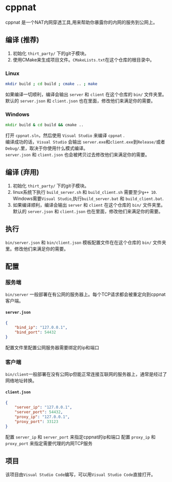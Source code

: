 # cppnat

cppnat 是一个NAT内网穿透工具,用来帮助你暴露你的内网的服务到公网上。  

## 编译 (推荐)
1. 初始化 `thirt_party/` 下的git子模块。  
2. 使用CMake来生成项目文件。`CMakeLists.txt`在这个仓库的根目录中。  
### Linux
```sh
mkdir build ; cd build ; cmake .. ; make 
```
如果编译一切顺利，编译会输出 `server` 和 `client` 在这个仓库的 `bin/` 文件夹里。  
默认的 `server.json` 和 `client.json` 也在里面，修改他们来满足你的需要。  

### Windows
```bat
mkdir build & cd build && cmake .. 
```
打开 `cppnat.sln`，然后使用 `Visual Studio` 来编译 `cppnat` .  
编译成功的话，`Visual Studio` 会输出 `server.exe`和`client.exe`到`Release/`或者`Debug/`.里，取决于你使用什么模式编译。    
`server.json` 和 `client.json` 也会被拷贝过去修改他们来满足你的需要。

## 编译 (弃用)
1. 初始化 `thirt_party/` 下的git子模块。 
2. linux系统下执行 `build_server.sh` 和 `build_client.sh`  需要至少`g++ 10`.  
Windows需要`Visual Studio`,执行`build_server.bat` 和 `build_client.bat`.  
3. 如果编译顺利，编译会输出 `server` 和 `client` 在这个仓库的 `bin/` 文件夹里。  
默认的 `server.json` 和 `client.json` 也在里面，修改他们来满足你的需要。  

## 执行
`bin/server.json` 和 `bin/client.json` 模板配置文件在在这个仓库的 `bin/` 文件夹里。修改他们来满足你的需要。

## 配置

### 服务端
`bin/server` 一般部署在有公网的服务器上。每个TCP请求都会被重定向到cppnat客户端。

#### `server.json`
```json
{
    "bind_ip": "127.0.0.1",
    "bind_port": 54432
}
```
配置文件里配置公网服务器需要绑定的ip和端口  


### 客户端
`bin/client`一般部署在没有公网ip但能正常连接互联网的服务器上，通常是经过了网络地址转换。


#### `client.json`
```json
{
    "server_ip": "127.0.0.1",
    "server_port": 54432,
    "proxy_ip": "127.0.0.1",
    "proxy_port": 33123
}
```
配置 `server_ip` 和 `server_port` 来指定cppnat的ip和端口
配置 `proxy_ip` 和 `proxy_port` 来指定需要代理的内网TCP服务

## 项目

该项目由`Visual Studio Code`编写，可以用`Visual Studio Code`直接打开。  